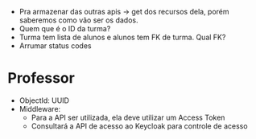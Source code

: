 - Pra armazenar das outras apis -> get dos recursos dela, porém saberemos como vão ser os dados.
- Quem que é o ID da turma?
- Turma tem lista de alunos e alunos tem FK de turma. Qual FK?
- Arrumar status codes

# Professor

- ObjectId: UUID
- Middleware:
  - Para a API ser utilizada, ela deve utilizar um Access Token
  - Consultará a API de acesso ao Keycloak para controle de acesso
